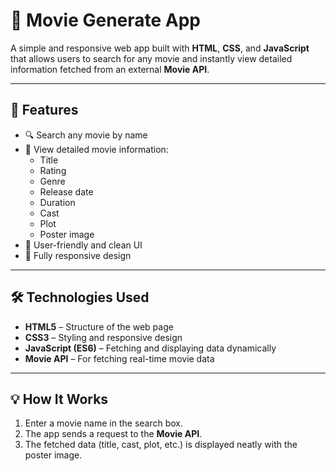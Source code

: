 # 🎥 Movie Generate App

A simple and responsive web app built with **HTML**, **CSS**, and **JavaScript** that allows users to search for any movie and instantly view detailed information fetched from an external **Movie API**.

---

## 🚀 Features

- 🔍 Search any movie by name  
- 🧾 View detailed movie information:
  - Title  
  - Rating  
  - Genre  
  - Release date  
  - Duration  
  - Cast  
  - Plot  
  - Poster image
- 🎨 User-friendly and clean UI  
- 📱 Fully responsive design  

---

## 🛠️ Technologies Used

- **HTML5** – Structure of the web page  
- **CSS3** – Styling and responsive design  
- **JavaScript (ES6)** – Fetching and displaying data dynamically  
- **Movie API** – For fetching real-time movie data  

---

## 💡 How It Works

1. Enter a movie name in the search box.  
2. The app sends a request to the **Movie API**.  
3. The fetched data (title, cast, plot, etc.) is displayed neatly with the poster image.  
